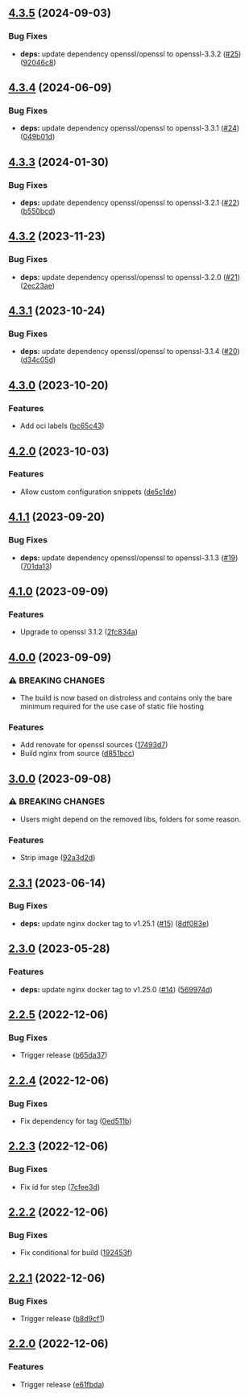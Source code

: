 ## [4.3.5](https://github.com/timo-reymann/nginx-spa/compare/4.3.4...4.3.5) (2024-09-03)

### Bug Fixes

* **deps:** update dependency openssl/openssl to openssl-3.3.2 ([#25](https://github.com/timo-reymann/nginx-spa/issues/25)) ([92046c8](https://github.com/timo-reymann/nginx-spa/commit/92046c8eb36e62574b040ac2740fb993ac773a17))

## [4.3.4](https://github.com/timo-reymann/nginx-spa/compare/4.3.3...4.3.4) (2024-06-09)


### Bug Fixes

* **deps:** update dependency openssl/openssl to openssl-3.3.1 ([#24](https://github.com/timo-reymann/nginx-spa/issues/24)) ([049b01d](https://github.com/timo-reymann/nginx-spa/commit/049b01d39b702b6fc618c4039ab3c2277844927c))

## [4.3.3](https://github.com/timo-reymann/nginx-spa/compare/4.3.2...4.3.3) (2024-01-30)


### Bug Fixes

* **deps:** update dependency openssl/openssl to openssl-3.2.1 ([#22](https://github.com/timo-reymann/nginx-spa/issues/22)) ([b550bcd](https://github.com/timo-reymann/nginx-spa/commit/b550bcd23ef0528b31d5aca492175cfd8b6f5156))

## [4.3.2](https://github.com/timo-reymann/nginx-spa/compare/4.3.1...4.3.2) (2023-11-23)


### Bug Fixes

* **deps:** update dependency openssl/openssl to openssl-3.2.0 ([#21](https://github.com/timo-reymann/nginx-spa/issues/21)) ([2ec23ae](https://github.com/timo-reymann/nginx-spa/commit/2ec23ae5da532d464f5d33f0faf8e8485703ca16))

## [4.3.1](https://github.com/timo-reymann/nginx-spa/compare/4.3.0...4.3.1) (2023-10-24)


### Bug Fixes

* **deps:** update dependency openssl/openssl to openssl-3.1.4 ([#20](https://github.com/timo-reymann/nginx-spa/issues/20)) ([d34c05d](https://github.com/timo-reymann/nginx-spa/commit/d34c05d0bf4dc16eb0c7177be2ef228423aa66b2))

## [4.3.0](https://github.com/timo-reymann/nginx-spa/compare/4.2.0...4.3.0) (2023-10-20)


### Features

* Add oci labels ([bc65c43](https://github.com/timo-reymann/nginx-spa/commit/bc65c43d8bad6ffb3da2794e3f20d07ec6550c62))

## [4.2.0](https://github.com/timo-reymann/nginx-spa/compare/4.1.1...4.2.0) (2023-10-03)


### Features

* Allow custom configuration snippets ([de5c1de](https://github.com/timo-reymann/nginx-spa/commit/de5c1dec0ac355b155f680b7dcf8faf7b6aa04a2))

## [4.1.1](https://github.com/timo-reymann/nginx-spa/compare/4.1.0...4.1.1) (2023-09-20)


### Bug Fixes

* **deps:** update dependency openssl/openssl to openssl-3.1.3 ([#19](https://github.com/timo-reymann/nginx-spa/issues/19)) ([701da13](https://github.com/timo-reymann/nginx-spa/commit/701da13f02c13aaa13a17f174e82f39ecf20f0c6))

## [4.1.0](https://github.com/timo-reymann/nginx-spa/compare/4.0.0...4.1.0) (2023-09-09)


### Features

* Upgrade to openssl 3.1.2 ([2fc834a](https://github.com/timo-reymann/nginx-spa/commit/2fc834a0d6135525fc226cd18ffef308ec2b183f))

## [4.0.0](https://github.com/timo-reymann/nginx-spa/compare/3.0.0...4.0.0) (2023-09-09)


### ⚠ BREAKING CHANGES

* The build is now based on distroless and contains only the bare minimum required for the use case of static file hosting

### Features

* Add renovate for openssl sources ([17493d7](https://github.com/timo-reymann/nginx-spa/commit/17493d7a277161157f050065bb6dbe89b624b49e))
* Build nginx from source ([d851bcc](https://github.com/timo-reymann/nginx-spa/commit/d851bccd402c3afebb33d490fa1b95900fc4f776))

## [3.0.0](https://github.com/timo-reymann/nginx-spa/compare/2.3.1...3.0.0) (2023-09-08)


### ⚠ BREAKING CHANGES

* Users might depend on the removed libs, folders for some reason.

### Features

* Strip image ([92a3d2d](https://github.com/timo-reymann/nginx-spa/commit/92a3d2d5d3dfe6698b0bbe51e94b63e598c49b8a))

## [2.3.1](https://github.com/timo-reymann/nginx-spa/compare/2.3.0...2.3.1) (2023-06-14)


### Bug Fixes

* **deps:** update nginx docker tag to v1.25.1 ([#15](https://github.com/timo-reymann/nginx-spa/issues/15)) ([8df083e](https://github.com/timo-reymann/nginx-spa/commit/8df083edb2051d95bde5b245b8fdd54e0e62de3a))

## [2.3.0](https://github.com/timo-reymann/nginx-spa/compare/2.2.5...2.3.0) (2023-05-28)


### Features

* **deps:** update nginx docker tag to v1.25.0 ([#14](https://github.com/timo-reymann/nginx-spa/issues/14)) ([569974d](https://github.com/timo-reymann/nginx-spa/commit/569974dbbab7af6d6b425a1aeac633fd523a353c))

## [2.2.5](https://github.com/timo-reymann/nginx-spa/compare/2.2.4...2.2.5) (2022-12-06)


### Bug Fixes

* Trigger release ([b65da37](https://github.com/timo-reymann/nginx-spa/commit/b65da3725532c0f659de1eeea719c2400c246a5b))

## [2.2.4](https://github.com/timo-reymann/nginx-spa/compare/2.2.3...2.2.4) (2022-12-06)


### Bug Fixes

* Fix dependency for tag ([0ed511b](https://github.com/timo-reymann/nginx-spa/commit/0ed511bcb37bf3cee262230286870859210aea22))

## [2.2.3](https://github.com/timo-reymann/nginx-spa/compare/2.2.2...2.2.3) (2022-12-06)


### Bug Fixes

* Fix id for step ([7cfee3d](https://github.com/timo-reymann/nginx-spa/commit/7cfee3d14da25b22a7a1dfafd58a458b04d41057))

## [2.2.2](https://github.com/timo-reymann/nginx-spa/compare/2.2.1...2.2.2) (2022-12-06)


### Bug Fixes

* Fix conditional for build ([192453f](https://github.com/timo-reymann/nginx-spa/commit/192453f038d8a4b418c953150cf95820bc51309c))

## [2.2.1](https://github.com/timo-reymann/nginx-spa/compare/2.2.0...2.2.1) (2022-12-06)


### Bug Fixes

* Trigger release ([b8d9cf1](https://github.com/timo-reymann/nginx-spa/commit/b8d9cf1403e95d5581e1bddc77360791a99fd0df))

## [2.2.0](https://github.com/timo-reymann/nginx-spa/compare/2.1.2...2.2.0) (2022-12-06)


### Features

* Trigger release ([e61fbda](https://github.com/timo-reymann/nginx-spa/commit/e61fbdada0181636f458fbf67f1620813006a2b9))
